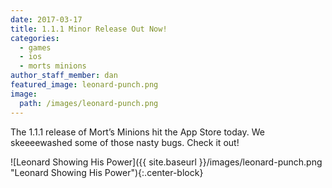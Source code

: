 ```yaml
---
date: 2017-03-17
title: 1.1.1 Minor Release Out Now!
categories:
  - games
  - ios
  - morts minions
author_staff_member: dan
featured_image: leonard-punch.png
image:
  path: /images/leonard-punch.png
---
```


The 1.1.1 release of Mort’s Minions hit the App Store today. We skeeeewashed some of those nasty bugs. Check it out!

![Leonard Showing His Power]({{ site.baseurl }}/images/leonard-punch.png "Leonard Showing His Power"){:.center-block}
